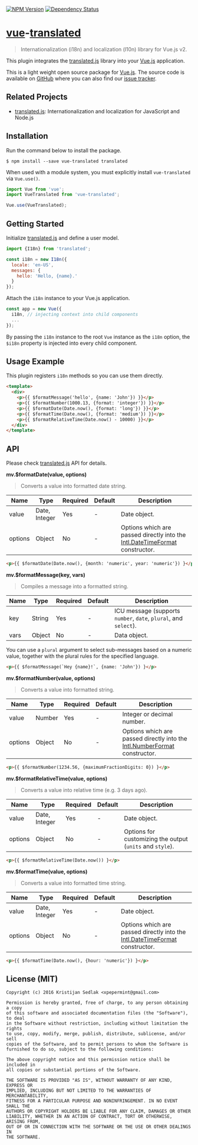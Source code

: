 [![NPM Version](https://badge.fury.io/js/vue-translated.svg)](https://badge.fury.io/js/vue-translated)&nbsp;[![Dependency Status](https://gemnasium.com/xpepermint/vue-translated.svg)](https://gemnasium.com/xpepermint/vue-translated)

# [vue](https://vuejs.org)-[translated](https://github.com/xpepermint/translatedjs)

> Internationalization (i18n) and localization (l10n) library for Vue.js v2.

This plugin integrates the [translated.js](https://github.com/xpepermint/translatedjs) library into your [Vue.js](https://vuejs.org) application.

This is a light weight open source package for [Vue.js](https://vuejs.org). The source code is available on [GitHub](https://github.com/xpepermint/vue-translated) where you can also find our [issue tracker](https://github.com/xpepermint/vue-translated/issues).

## Related Projects

* [translated.js](https://github.com/xpepermint/translatedjs): Internationalization and localization for JavaScript and Node.js

## Installation

Run the command below to install the package.

```
$ npm install --save vue-translated translated
```

When used with a module system, you must explicitly install `vue-translated` via `Vue.use()`.

```js
import Vue from 'vue';
import VueTranslated from 'vue-translated';

Vue.use(VueTranslated);
```

## Getting Started

Initialize [translated.js](https://github.com/xpepermint/translatedjs) and define a user model.

```js
import {I18n} from 'translated';

const i18n = new I18n({
  locale: 'en-US',
  messages: {
    hello: 'Hello, {name}.'
  }
});
```

Attach the `i18n` instance to your Vue.js application.

```js
const app = new Vue({
  i18n, // injecting context into child components
  ...
});
```

By passing the `i18n` instance to the root `Vue` instance as the `i18n` option, the `$i18n` property is injected into every child component.

## Usage Example

This plugin registers `i18n` methods so you can use them directly.

```html
<template>
  <div>
    <p>{{ $formatMessage('hello', {name: 'John'}) }}</p>
    <p>{{ $formatNumber(1000.13, {format: 'integer'}) }}</p>
    <p>{{ $formatDate(Date.now(), {format: 'long'}) }}</p>
    <p>{{ $formatTime(Date.now(), {format: 'medium'}) }}</p>
    <p>{{ $formatRelativeTime(Date.now() - 10000) }}</p>
  </div>
</template>
```

## API

Please check [translated.js](https://github.com/xpepermint/translatedjs) API for details.

**mv.$formatDate(value, options)**

> Converts a value into formatted date string.

| Name | Type | Required | Default | Description
|------|------|----------|---------|------------
| value | Date, Integer | Yes | - | Date object.
| options | Object | No | - | Options which are passed directly into the  [Intl.DateTimeFormat](https://developer.mozilla.org/en-US/docs/Web/JavaScript/Reference/Global_Objects/DateTimeFormat) constructor.

```html
<p>{{ $formatDate(Date.now(), {month: 'numeric', year: 'numeric'}) }</p>
```

**mv.$formatMessage(key, vars)**

> Compiles a message into a formatted string.

| Name | Type | Required | Default | Description
|------|------|----------|---------|------------
| key | String | Yes | - | ICU message (supports `number`, `date`, `plural`, and `select`).
| vars | Object | No | - | Data object.

You can use a `plural` argument to select sub-messages based on a numeric value, together with the plural rules for the specified language.

```html
<p>{{ $formatMessage(`Hey {name}!`, {name: 'John'}) }</p>
```

**mv.$formatNumber(value, options)**

> Converts a value into formatted string.

| Name | Type | Required | Default | Description
|------|------|----------|---------|------------
| value | Number | Yes | - | Integer or decimal number.
| options | Object | No | - | Options which are passed directly into the  [Intl.NumberFormat](https://developer.mozilla.org/en-US/docs/Web/JavaScript/Reference/Global_Objects/NumberFormat) constructor.

```html
<p>{{ $formatNumber(1234.56, {maximumFractionDigits: 0}) }</p>
```

**mv.$formatRelativeTime(value, options)**

> Converts a value into relative time (e.g. 3 days ago).

| Name | Type | Required | Default | Description
|------|------|----------|---------|------------
| value | Date, Integer | Yes | - | Date object.
| options | Object | No | - | Options for customizing the output (`units` and `style`).

```html
<p>{{ $formatRelativeTime(Date.now()) }</p>
```

**mv.$formatTime(value, options)**

> Converts a value into formatted time string.

| Name | Type | Required | Default | Description
|------|------|----------|---------|------------
| value | Date, Integer | Yes | - | Date object.
| options | Object | No | - | Options which are passed directly into the  [Intl.DateTimeFormat](https://developer.mozilla.org/en-US/docs/Web/JavaScript/Reference/Global_Objects/DateTimeFormat) constructor.

```html
<p>{{ $formatTime(Date.now(), {hour: 'numeric'}) }</p>
```

## License (MIT)

```
Copyright (c) 2016 Kristijan Sedlak <xpepermint@gmail.com>

Permission is hereby granted, free of charge, to any person obtaining a copy
of this software and associated documentation files (the "Software"), to deal
in the Software without restriction, including without limitation the rights
to use, copy, modify, merge, publish, distribute, sublicense, and/or sell
copies of the Software, and to permit persons to whom the Software is
furnished to do so, subject to the following conditions:

The above copyright notice and this permission notice shall be included in
all copies or substantial portions of the Software.

THE SOFTWARE IS PROVIDED "AS IS", WITHOUT WARRANTY OF ANY KIND, EXPRESS OR
IMPLIED, INCLUDING BUT NOT LIMITED TO THE WARRANTIES OF MERCHANTABILITY,
FITNESS FOR A PARTICULAR PURPOSE AND NONINFRINGEMENT. IN NO EVENT SHALL THE
AUTHORS OR COPYRIGHT HOLDERS BE LIABLE FOR ANY CLAIM, DAMAGES OR OTHER
LIABILITY, WHETHER IN AN ACTION OF CONTRACT, TORT OR OTHERWISE, ARISING FROM,
OUT OF OR IN CONNECTION WITH THE SOFTWARE OR THE USE OR OTHER DEALINGS IN
THE SOFTWARE.
```
